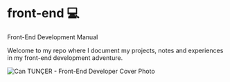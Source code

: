 # front-end 💻
Front-End Development Manual

Welcome to my repo where I document my projects, notes and experiences in my front-end development adventure.

![Can TUNÇER - Front-End Developer Cover Photo](https://lh3.googleusercontent.com/pw/AL9nZEVuSoQ8w2c1YAPkNazf1KMT-UoyI5VQz7w0V6TkuGyKzuiHIHx_CGfiNH_gxEFGCd4x2QF-106vLqwGZCC96TcrXskfsNA8xjFFmsHaT7Jfk5nsQK5DBRzYzxsehp60S7QtopO5oWVzD1HNbH8o_SB8XA=w1053-h734-no)

